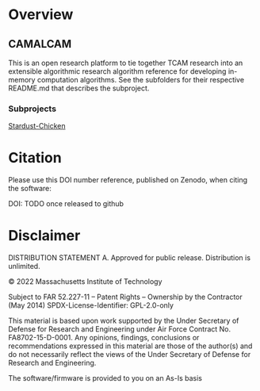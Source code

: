 # Overview

## CAMALCAM
This is an open research platform to tie together TCAM research into an extensible algorithmic research algorithm reference for developing in-memory computation algorithms.
See the subfolders for their respective README.md that describes the subproject.

### Subprojects
[Stardust-Chicken](https://github.com/mit-ll/CAMALCAM/tree/main/stardust-chicken)

# Citation

Please use this DOI number reference, published on Zenodo, when citing the software:

DOI: TODO once released to github

# Disclaimer
DISTRIBUTION STATEMENT A. Approved for public release. Distribution is unlimited.

© 2022 Massachusetts Institute of Technology

Subject to FAR 52.227-11 – Patent Rights – Ownership by the Contractor (May 2014)
SPDX-License-Identifier: GPL-2.0-only

This material is based upon work supported by the Under Secretary of Defense for
Research and Engineering under Air Force Contract No. FA8702-15-D-0001. Any
opinions, findings, conclusions or recommendations expressed in this material
are those of the author(s) and do not necessarily reflect the views of the Under
Secretary of Defense for Research and Engineering.

The software/firmware is provided to you on an As-Is basis
